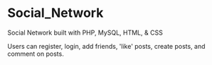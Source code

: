 Social_Network
==============

Social Network built with PHP, MySQL, HTML, &amp; CSS

Users can register, login, add friends, 'like' posts, create posts, and comment on posts. 


